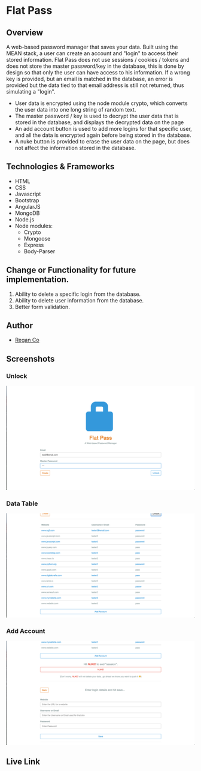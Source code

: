# Flat Pass

## Overview

A web-based password manager that saves your data. Built using the MEAN stack, a user can create an account and "login" to access their stored information. Flat Pass does not use sessions / cookies / tokens and does not store the master password/key in the database, this is done by design so that only the user can have access to his information. If a wrong key is provided, but an email is matched in the database, an error is provided but the data tied to that email address is still not returned, thus simulating a "login".

* User data is encrypted using the node module crypto, which converts the user data into one long string of random text.
* The master password / key is used to decrypt the user data that is stored in the database, and displays the decrypted data on the page
* An add account button is used to add more logins for that specific user, and all the data is encrypted again before being stored in the database.
* A nuke button is provided to erase the user data on the page, but does not affect the information stored in the database.

## Technologies & Frameworks

* HTML
* CSS
* Javascript
* Bootstrap
* AngularJS
* MongoDB
* Node.js
* Node modules:
  * Crypto
  * Mongoose
  * Express
  * Body-Parser

## Change or Functionality for future implementation.
1. Ability to delete a specific login from the database.
2. Ability to delete user information from the database.
3. Better form validation.

## Author

* [Regan Co](https://github.com/rrgn)

## Screenshots

### Unlock
![unlock](https://github.com/rrgn/final-project/blob/master/flat-pass-1.png)
### Data Table
![data table](https://github.com/rrgn/final-project/blob/master/flat-pass-2.png)
### Add Account
![add account](https://github.com/rrgn/final-project/blob/master/flat-pass-3.png)


## Live Link
